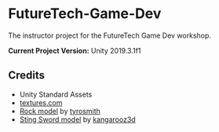 # FutureTech-Game-Dev
The instructor project for the FutureTech Game Dev workshop.

**Current Project Version:** Unity 2019.3.1f1

## Credits
- Unity Standard Assets
- [textures.com](https://textures.com/)
- [Rock model](https://free3d.com/3d-model/low-poly-rock-4631.html) by [tyrosmith](https://free3d.com/user/tyrosmith)
- [Sting Sword model](https://free3d.com/3d-model/sting-sword-128810.html) by [kangarooz3d](https://free3d.com/user/kangarooz3d)
